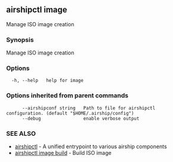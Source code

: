 ## airshipctl image

Manage ISO image creation

### Synopsis

Manage ISO image creation

### Options

```
  -h, --help   help for image
```

### Options inherited from parent commands

```
      --airshipconf string   Path to file for airshipctl configuration. (default "$HOME/.airship/config")
      --debug                enable verbose output
```

### SEE ALSO

* [airshipctl](airshipctl.md)	 - A unified entrypoint to various airship components
* [airshipctl image build](airshipctl_image_build.md)	 - Build ISO image

